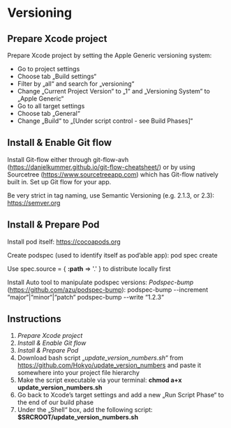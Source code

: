 # Versioning


## Prepare Xcode project

Prepare Xcode project by setting the Apple Generic versioning system:
- Go to project settings
- Choose tab „Build settings“
- Filter by „all“ and search for „versioning“
- Change „Current Project Version“ to „1“ and „Versioning System“ to „Apple Generic“
- Go to all target settings
- Choose tab „General“
- Change „Build“ to „[Under script control - see Build Phases]“

## 
## Install & Enable Git flow

Install Git-flow either through git-flow-avh (https://danielkummer.github.io/git-flow-cheatsheet/) or by using Sourcetree (https://www.sourcetreeapp.com) which has Git-flow natively built in.
Set up Git flow for your app.

Be very strict in tag naming, use Semantic Versioning (e.g. 2.1.3, or 2.3): https://semver.org

## 
## Install & Prepare Pod

Install pod itself: https://cocoapods.org

Create podspec (used to identify itself as pod’able app): 
pod spec create 

Use 
spec.source = { **:path** => '.' }
to distribute locally first

Install Auto tool to manipulate podspec versions:
*Podspec-bump* (https://github.com/azu/podspec-bump):
podspec-bump --increment “major“|“minor“|“patch“
podspec-bump --write “1.2.3“


## Instructions

1. *Prepare Xcode project* 
2. *Install & Enable Git flow* 
3. *Install & Prepare Pod* 
4. Download bash script „*update_version_numbers.sh*“ from https://github.com/Hokyo/update_version_numbers and paste it somewhere into your project file hierarchy
5. Make the script executable via your terminal: **chmod a+x update_version_numbers.sh** 
6. Go back to Xcode’s target settings and add a new „Run Script Phase“ to the end of our build phase
7. Under the „Shell“ box, add the following script: **$SRCROOT/update_version_numbers.sh**
